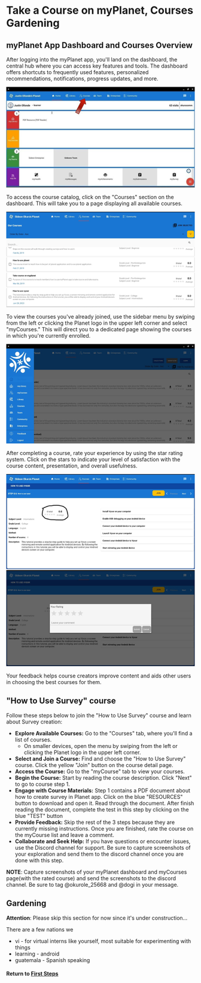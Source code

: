 # Take a Course on myPlanet, Courses Gardening

## myPlanet App Dashboard and Courses Overview

After logging into the myPlanet app, you'll land on the dashboard, the central hub where you can access key features and tools. The dashboard offers shortcuts to frequently used features, personalized recommendations, notifications, progress updates, and more.

![Dashboard Screenshot](image/mi-dashboard.png)

To access the course catalog, click on the "Courses" section on the dashboard. This will take you to a page displaying all available courses.

![Courses List Screenshot](image/mi-courses-list.png)

To view the courses you've already joined, use the sidebar menu by swiping from the left or clicking the Planet logo in the upper left corner and select "myCourses." This will direct you to a dedicated page showing the courses in which you're currently enrolled.

![Side Menu Screenshot](image/mi-side-menu.png)

After completing a course, rate your experience by using the star rating system. Click on the stars to indicate your level of satisfaction with the course content, presentation, and overall usefulness.

![Rating Icon Click Screenshot](image/mi-rating-icon-click.png)
![Rating Popup Screenshot](image/mi-rating-popup.png)

Your feedback helps course creators improve content and aids other users in choosing the best courses for them.

## "How to Use Survey" course

Follow these steps below to join the "How to Use Survey" course and learn about Survey creation:

- **Explore Available Courses:** Go to the "Courses" tab, where you'll find a list of courses.
  - On smaller devices, open the menu by swiping from the left or clicking the Planet logo in the upper left corner.
- **Select and Join a Course:** Find and choose the "How to Use Survey" course. Click the yellow "Join" button on the course detail page.
- **Access the Course:** Go to the "myCourse" tab to view your courses.
- **Begin the Course:** Start by reading the course description. Click "Next" to go to course step 1.
- **Engage with Course Materials:** Step 1 contains a PDF document about how to create survey in Planet app. Click on the blue "RESOURCES" button to download and open it. Read through the document. After finish reading the document, complete the test in this step by clicking on the blue "TEST" button
- **Provide Feedback:** Skip the rest of the 3 steps because they are currently missing instructions. Once you are finished, rate the course on the myCourse list and leave a comment.
- **Collaborate and Seek Help:** If you have questions or encounter issues, use the Discord channel for support. Be sure to capture screenshots of your exploration and send them to the discord channel once you are done with this step.

**NOTE**: Capture screenshots of your myPlanet dashboard and myCourses page(with the rated course) and send the screenshots to the discord channel. Be sure to tag @okurole_25668 and @dogi in your message.

## Gardening

**Attention**: Please skip this section for now since it's under construction...

There are a few nations we
- vi - for virtual interns like yourself, most suitable for experimenting with things
- learning - android
- guatemala - Spanish speaking

#### Return to [First Steps](mi-10-steps.md)
